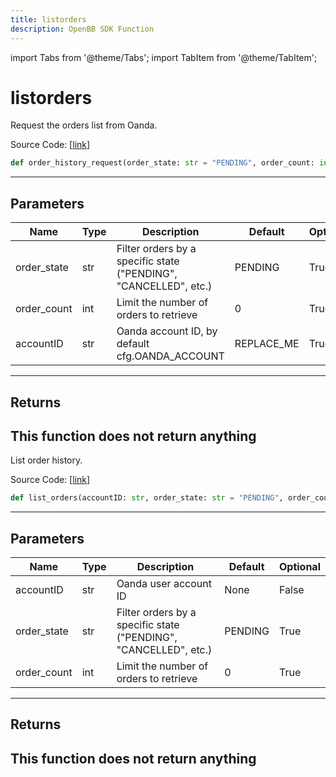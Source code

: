 ```yaml
---
title: listorders
description: OpenBB SDK Function
---
```


import Tabs from '@theme/Tabs';
import TabItem from '@theme/TabItem';

# listorders

<Tabs>
<TabItem value="model" label="Model" default>

Request the orders list from Oanda.

Source Code: [[link](https://github.com/OpenBB-finance/OpenBBTerminal/tree/main/openbb_terminal/forex/oanda/oanda_model.py#L225)]
```python
def order_history_request(order_state: str = "PENDING", order_count: int = 0, accountID: str = "REPLACE_ME") -> Union[pd.DataFrame, bool]
```
---
## Parameters
| Name | Type | Description | Default | Optional |
| ---- | ---- | ----------- | ------- | -------- |
| order_state | str | Filter orders by a specific state ("PENDING", "CANCELLED", etc.) | PENDING | True |
| order_count | int | Limit the number of orders to retrieve | 0 | True |
| accountID | str | Oanda account ID, by default cfg.OANDA_ACCOUNT | REPLACE_ME | True |

---
## Returns
This function does not return anything
---


</TabItem>
<TabItem value="view" label="View">

List order history.

Source Code: [[link](https://github.com/OpenBB-finance/OpenBBTerminal/tree/main/openbb_terminal/forex/oanda/oanda_view.py#L153)]
```python
def list_orders(accountID: str, order_state: str = "PENDING", order_count: int = 0) -> None
```
---
## Parameters
| Name | Type | Description | Default | Optional |
| ---- | ---- | ----------- | ------- | -------- |
| accountID | str | Oanda user account ID | None | False |
| order_state | str | Filter orders by a specific state ("PENDING", "CANCELLED", etc.) | PENDING | True |
| order_count | int | Limit the number of orders to retrieve | 0 | True |

---
## Returns
This function does not return anything
---


</TabItem>
</Tabs>